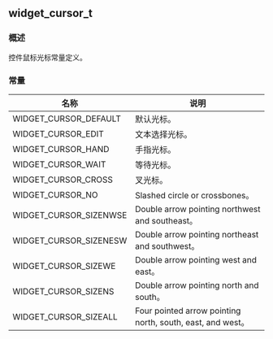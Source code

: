 ## widget\_cursor\_t
### 概述
控件鼠标光标常量定义。
### 常量
<p id="widget_cursor_t_consts">

| 名称 | 说明 | 
| -------- | ------- | 
| WIDGET\_CURSOR\_DEFAULT | 默认光标。 |
| WIDGET\_CURSOR\_EDIT | 文本选择光标。 |
| WIDGET\_CURSOR\_HAND | 手指光标。 |
| WIDGET\_CURSOR\_WAIT | 等待光标。 |
| WIDGET\_CURSOR\_CROSS | 叉光标。 |
| WIDGET\_CURSOR\_NO | Slashed circle or crossbones。 |
| WIDGET\_CURSOR\_SIZENWSE | Double arrow pointing northwest and southeast。 |
| WIDGET\_CURSOR\_SIZENESW | Double arrow pointing northeast and southwest。 |
| WIDGET\_CURSOR\_SIZEWE | Double arrow pointing west and east。 |
| WIDGET\_CURSOR\_SIZENS | Double arrow pointing north and south。 |
| WIDGET\_CURSOR\_SIZEALL | Four pointed arrow pointing north, south, east, and west。 |
